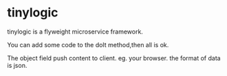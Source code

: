 # tinylogic
tinylogic  is a flyweight microservice framework.

You can add some code to the doIt method,then all is ok.

The object field  push content to client. eg. your browser. the format of data is json.
